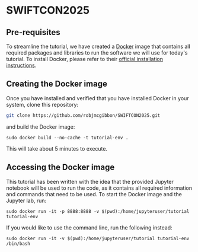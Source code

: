 # SWIFTCON2025

## Pre-requisites

To streamline the tutorial, we have created a [Docker](https://www.docker.com/) image that contains all required packages and libraries to run the software we will use for today's tutorial. To install Docker, please refer to their [official installation instructions](https://docs.docker.com/engine/install/).

## Creating the Docker image

Once you have installed and verified that you have installed Docker in your system, clone this repository:

```bash
git clone https://github.com/robjmcgibbon/SWIFTCON2025.git
```

and build the Docker image:

```
sudo docker build --no-cache -t tutorial-env .
```
This will take about 5 minutes to execute.

## Accessing the Docker image

This tutorial has been written with the idea that the provided Jupyter notebook will be used to run the code, as it contains all required information and commands that need to be used. To start the Docker image and the Jupyter lab, run:
```
sudo docker run -it -p 8888:8888 -v $(pwd):/home/jupyteruser/tutorial tutorial-env
```

If you would like to use the command line, run the following instead:
```
sudo docker run -it -v $(pwd):/home/jupyteruser/tutorial tutorial-env /bin/bash
```
